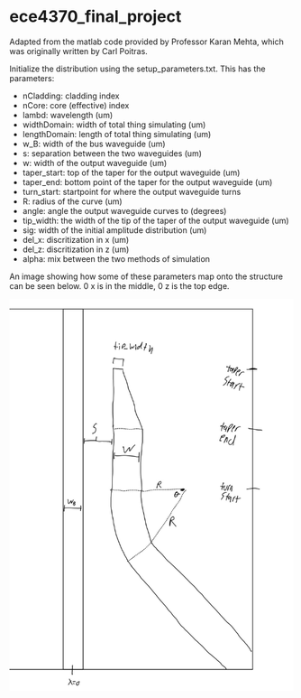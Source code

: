 # ece4370_final_project
 
Adapted from the matlab code provided by Professor Karan Mehta, which was originally written by Carl Poitras. 

Initialize the distribution using the setup_parameters.txt. This has the parameters:
- nCladding: cladding index
- nCore: core (effective) index
- lambd: wavelength (um)
- widthDomain: width of total thing simulating (um)
- lengthDomain: length of total thing simulating (um)
- w_B: width of the bus waveguide (um)
- s: separation between the two waveguides (um)
- w: width of the output waveguide (um)
- taper_start: top of the taper for the output waveguide (um)
- taper_end: bottom point of the taper for the output waveguide (um)
- turn_start: startpoint for where the output waveguide turns
- R: radius of the curve (um)
- angle: angle the output waveguide curves to (degrees)
- tip_width: the width of the tip of the taper of the output waveguide (um)
- sig: width of the initial amplitude distribution (um)
- del_x: discritization in x (um)
- del_z: discritization in z (um)
- alpha: mix between the two methods of simulation

An image showing how some of these parameters map onto the structure can be seen below. 0 x is in the middle, 0 z is the top edge. 

![Image showing the index disbribution.](./structure_image.jpg)
